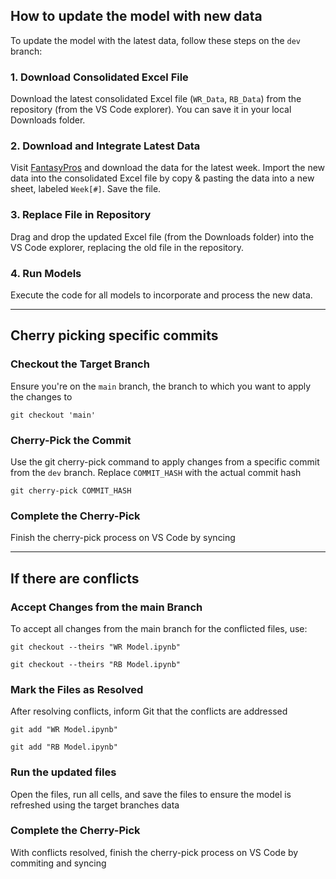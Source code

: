 ## How to update the model with new data
To update the model with the latest data, follow these steps on the <code>dev</code> branch:

### 1. Download Consolidated Excel File
Download the latest consolidated Excel file (`WR_Data`, `RB_Data`) from the repository (from the VS Code explorer). You can save it in your local Downloads folder.

### 2. Download and Integrate Latest Data
Visit [FantasyPros](https://www.fantasypros.com) and download the data for the latest week.
Import the new data into the consolidated Excel file by copy & pasting the data into a new sheet, labeled `Week[#]`.
Save the file.

### 3. Replace File in Repository
Drag and drop the updated Excel file (from the Downloads folder) into the VS Code explorer, replacing the old file in the repository.

### 4. Run Models
Execute the code for all models to incorporate and process the new data.

---

## Cherry picking specific commits

### Checkout the Target Branch
Ensure you're on the <code>main</code> branch, the branch to which you want to apply the changes to

<code>git checkout 'main'</code>

### Cherry-Pick the Commit
Use the git cherry-pick command to apply changes from a specific commit from the <code>dev</code> branch. Replace <code>COMMIT_HASH</code> with the actual commit hash

<code>git cherry-pick COMMIT_HASH</code>

### Complete the Cherry-Pick
Finish the cherry-pick process on VS Code by syncing

---

## If there are conflicts

### Accept Changes from the main Branch
To accept all changes from the main branch for the conflicted files, use:

<code>git checkout --theirs "WR Model.ipynb"</code>

<code>git checkout --theirs "RB Model.ipynb"</code>

### Mark the Files as Resolved
After resolving conflicts, inform Git that the conflicts are addressed

<code>git add "WR Model.ipynb"</code>

<code>git add "RB Model.ipynb"</code>

### Run the updated files
Open the files, run all cells, and save the files to ensure the model is refreshed using the target branches data

### Complete the Cherry-Pick
With conflicts resolved, finish the cherry-pick process on VS Code by commiting and syncing
